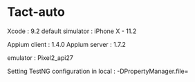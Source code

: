 # Tact-auto
Xcode : 9.2
default simulator : iPhone X - 11.2

Appium client : 1.4.0
Appium server : 1.7.2

emulator : Pixel2_api27

Setting TestNG configuration in local : -DPropertyManager.file=


